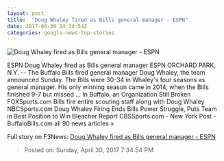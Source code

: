 ```yaml
---
layout: post
title:  "Doug Whaley fired as Bills general manager - ESPN"
date: 2017-04-30 14:34:54Z
categories: google-news-top-stories
---
```


![Doug Whaley fired as Bills general manager - ESPN](http://a2.espncdn.com/combiner/i?img=%2Fphoto%2F2017%2F0119%2Fr172612_1296x729_16%2D9.jpg)

ESPN Doug Whaley fired as Bills general manager ESPN ORCHARD PARK, N.Y. -- The Buffalo Bills fired general manager Doug Whaley, the team announced Sunday. The Bills were 30-34 in Whaley's four seasons as general manager. His only winning season came in 2014, when the Bills finished 9-7 but missed ... In Buffalo, an Organization Still Broken FOXSports.com Bills fire entire scouting staff along with Doug Whaley NBCSports.com Doug Whaley Firing Ends Bills Power Struggle, Puts Team in Best Position to Win Bleacher Report CBSSports.com - New York Post - BuffaloBills.com all 90 news articles »


Full story on F3News: [Doug Whaley fired as Bills general manager - ESPN](http://www.f3nws.com/n/sMTRCD)

> Posted on: Sunday, April 30, 2017 7:34:54 PM
